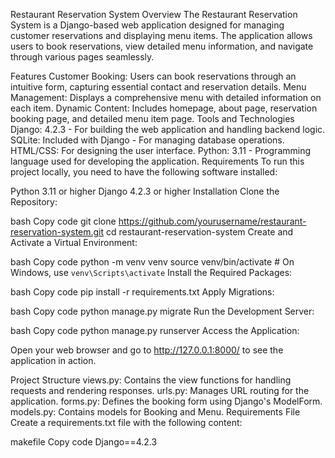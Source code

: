 Restaurant Reservation System
Overview
The Restaurant Reservation System is a Django-based web application designed for managing customer reservations and displaying menu items. The application allows users to book reservations, view detailed menu information, and navigate through various pages seamlessly.

Features
Customer Booking: Users can book reservations through an intuitive form, capturing essential contact and reservation details.
Menu Management: Displays a comprehensive menu with detailed information on each item.
Dynamic Content: Includes homepage, about page, reservation booking page, and detailed menu item page.
Tools and Technologies
Django: 4.2.3 - For building the web application and handling backend logic.
SQLite: Included with Django - For managing database operations.
HTML/CSS: For designing the user interface.
Python: 3.11 - Programming language used for developing the application.
Requirements
To run this project locally, you need to have the following software installed:

Python 3.11 or higher
Django 4.2.3 or higher
Installation
Clone the Repository:

bash
Copy code
git clone https://github.com/yourusername/restaurant-reservation-system.git
cd restaurant-reservation-system
Create and Activate a Virtual Environment:

bash
Copy code
python -m venv venv
source venv/bin/activate  # On Windows, use `venv\Scripts\activate`
Install the Required Packages:

bash
Copy code
pip install -r requirements.txt
Apply Migrations:

bash
Copy code
python manage.py migrate
Run the Development Server:

bash
Copy code
python manage.py runserver
Access the Application:

Open your web browser and go to http://127.0.0.1:8000/ to see the application in action.

Project Structure
views.py: Contains the view functions for handling requests and rendering responses.
urls.py: Manages URL routing for the application.
forms.py: Defines the booking form using Django's ModelForm.
models.py: Contains models for Booking and Menu.
Requirements File
Create a requirements.txt file with the following content:

makefile
Copy code
Django==4.2.3

